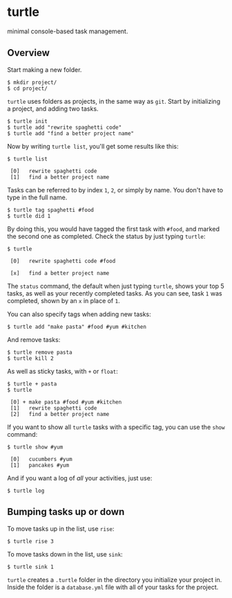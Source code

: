 turtle
======

minimal console-based task management.


Overview
--------

Start making a new folder.

```
$ mkdir project/
$ cd project/
```

`turtle` uses folders as projects, in the same way as `git`. Start by initializing a project, and adding two tasks.

```
$ turtle init
$ turtle add "rewrite spaghetti code"
$ turtle add "find a better project name"
```

Now by writing `turtle list`, you'll get some results like this:

```
$ turtle list

 [0]   rewrite spaghetti code
 [1]   find a better project name
```

Tasks can be referred to by index `1`, `2`, or simply by name. You don't have to type in the full name.

```
$ turtle tag spaghetti #food
$ turtle did 1
```

By doing this, you would have tagged the first task with `#food`, and marked the second one as completed. Check the status by just typing `turtle`:

```
$ turtle

 [0]   rewrite spaghetti code #food

 [x]   find a better project name
```

The `status` command, the default when just typing `turtle`, shows your top 5 tasks, as well as
your recently completed tasks. As you can see, task `1` was completed, shown by an `x` in place of `1`.

You can also specify tags when adding new tasks:

```
$ turtle add "make pasta" #food #yum #kitchen
```

And remove tasks:

```
$ turtle remove pasta
$ turtle kill 2
```

As well as sticky tasks, with `+` or `float`:
```
$ turtle + pasta
$ turtle

 [0] + make pasta #food #yum #kitchen
 [1]   rewrite spaghetti code
 [2]   find a better project name
```

If you want to show all `turtle` tasks with a specific tag, you can use the `show` command:

```
$ turtle show #yum

 [0]   cucumbers #yum
 [1]   pancakes #yum
```

And if you want a log of *all* your activities, just use:

```
$ turtle log
```

Bumping tasks up or down
------------------------

To move tasks up in the list, use `rise`:

```
$ turtle rise 3
```

To move tasks down in the list, use `sink`:

```
$ turtle sink 1
```

`turtle` creates a `.turtle` folder in the directory you initialize your project in.
Inside the folder is a `database.yml` file with all of your tasks for the project.

